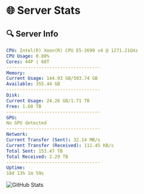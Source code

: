 # 🌐 Server Stats
## 🔍 Server Info
```yaml
CPU: Intel(R) Xeon(R) CPU E5-2699 v4 @ 1271.21GHz
CPU Usage: 0.80%
Cores: 44P | 88T
-----------------------------------
Memory:
Current Usage: 144.93 GB/503.74 GB
Available: 355.44 GB
-----------------------------------
Disk:
Current Usage: 24.26 GB/1.71 TB
Free: 1.60 TB
-----------------------------------
GPU:
No GPU detected
-----------------------------------
Network:
Current Transfer (Sent): 32.14 MB/s
Current Transfer (Received): 111.45 KB/s
Total Sent: 153.47 TB
Total Received: 2.29 TB
-----------------------------------
Uptime:
18d 13h 1m 59s
```
![GitHub Stats](https://img.shields.io/badge/Updated-2025-02-26_11:45:17-blue)